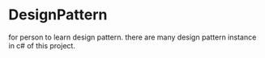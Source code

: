 # DesignPattern

for person to learn design pattern. there are many design pattern instance in c# of this project.

